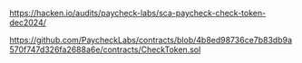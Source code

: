 https://hacken.io/audits/paycheck-labs/sca-paycheck-check-token-dec2024/

https://github.com/PaycheckLabs/contracts/blob/4b8ed98736ce7b83db9a570f747d326fa2688a6e/contracts/CheckToken.sol